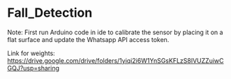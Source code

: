 # Fall_Detection

Note: First run Arduino code in ide to calibrate the sensor by placing it on a flat surface and update the Whatsapp API access token.

Link for weights: https://drive.google.com/drive/folders/1yiqi2i6W1YnSGsKFLzS8IVUZZuiwCGQJ?usp=sharing
